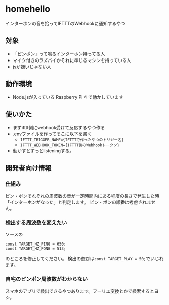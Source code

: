 # homehello
インターホンの音を拾ってIFTTTのWebhookに通知するやつ

## 対象
- 「ピンポン」って鳴るインターホン持ってる人
- マイク付きのラズパイかそれに準じるマシンを持っている人
- jsが嫌いじゃない人

## 動作環境
- Node.jsが入っている Raspberry Pi 4 で動かしています

## 使いかた
- まずifttt側にwebhook受けて反応するやつ作る
- .envファイルを作ってそこに以下を書く
  - `IFTTT_TRIGGER_NAME={IFTTTで作ったやつのトリガー名}`
  - `IFTTT_WEBHOOK_TOKEN={IFTTT側のWebhookトークン}`
- 動かすとずっとlisteningする。

## 開発者向け情報
### 仕組み
ピン・ポンそれぞれの周波数の音が一定時間内にある程度の長さで発生した時「インターホンがなった」と判定します。
ピン・ポンの順番は考慮されません。

### 検出する周波数を変えたい
ソースの
```
const TARGET_HZ_PING = 650;
const TARGET_HZ_PONG = 513;
```
のところを修正してください。
検出の遊びは`const TARGET_PLAY = 50;`でいじれます。

### 自宅のピンポン周波数がわからない
スマホのアプリで検出できるやつあります。フーリエ変換とかで検索するとヨシ。

